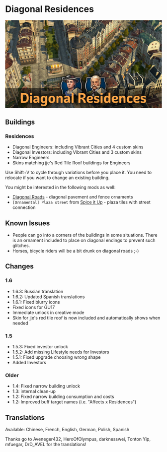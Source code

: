 # Diagonal Residences

![](./banner.jpg)

## Buildings

### Residences

- Diagonal Engineers: including Vibrant Cities and 4 custom skins
- Diagonal Investors: including Vibrant Cities and 3 custom skins
- Narrow Engineers
- Skins matching jje's Red Tile Roof buildings for Engineers

Use Shift+V to cycle through variations before you place it.
You need to relocate if you want to change an existing building.

You might be interested in the following mods as well: 
- [Diagonal Roads](https://www.nexusmods.com/anno1800/mods/164) - diagonal pavement and fence ornaments
- `[Ornamental] Plaza street` from [Spice it Up](https://www.nexusmods.com/anno1800/mods/5) - plaza tiles with street connection

## Known Issues

- People can go into a corners of the buildings in some situations.
  There is an ornament included to place on diagonal endings to prevent such glitches.
- Horses, bicycle riders will be a bit drunk on diagonal roads ;-)

## Changes

### 1.6

- 1.6.3: Russian translation
- 1.6.2: Updated Spanish translations
- 1.6.1: Fixed blurry icons
- Fixed icons for GU17
- Immediate unlock in creative mode
- Skin for jje's red tile roof is now included and automatically shows when needed

### 1.5

- 1.5.3: Fixed investor unlock
- 1.5.2: Add missing Lifestyle needs for Investors
- 1.5.1: Fixed upgrade choosing wrong shape
- Added Investors

### Older

- 1.4: Fixed narrow building unlock
- 1.3: internal clean-up
- 1.2: Fixed narrow building consumption and costs
- 1.2: Improved buff target names (i.e. "Affects x Residences")

## Translations

Available: Chinese, French, English, German, Polish, Spanish

Thanks go to Aveneger432, HeroOfOlympus, darknesswei, Tonton Yip, mfuegar, DrD_AVEL for the translations!
